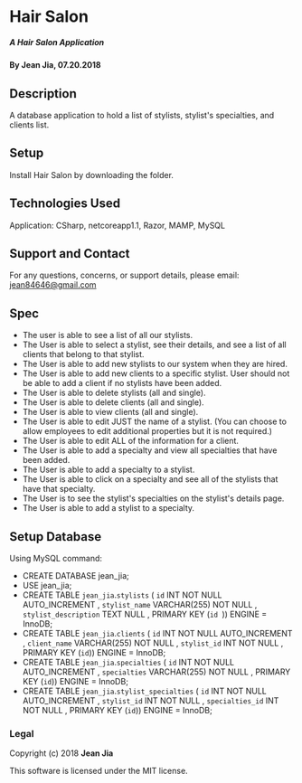 # Hair Salon
##### A Hair Salon Application

#### By Jean Jia, 07.20.2018

## Description

A database application to hold a list of stylists, stylist's specialties, and clients list.

## Setup

Install Hair Salon by downloading the folder.

## Technologies Used

Application: CSharp, netcoreapp1.1, Razor, MAMP, MySQL

## Support and Contact

For any questions, concerns, or support details, please email:
jean84646@gmail.com

## Spec

* The user is able to see a list of all our stylists.
* The User is able to select a stylist, see their details, and see a list of all clients that belong to that stylist.
* The User is able to add new stylists to our system when they are hired.
* The User is able to add new clients to a specific stylist. User should not be able to add a client if no stylists have been added.
* The User is able to delete stylists (all and single).
* The User is able to delete clients (all and single).
* The User is able to view clients (all and single).
* The User is able to edit JUST the name of a stylist. (You can choose to allow employees to edit additional properties but it is not required.)
* The User is able to edit ALL of the information for a client.
* The User is able to add a specialty and view all specialties that have been added.
* The User is able to add a specialty to a stylist.
* The User is able to click on a specialty and see all of the stylists that have that specialty.
* The User is to see the stylist's specialties on the stylist's details page.
* The User is able to add a stylist to a specialty.

## Setup Database
Using MySQL command:
* CREATE DATABASE jean_jia;
* USE jean_jia;
* CREATE TABLE `jean_jia`.`stylists` ( `id` INT NOT NULL AUTO_INCREMENT , `stylist_name` VARCHAR(255) NOT NULL , `stylist_description` TEXT NULL , PRIMARY KEY (`id `)) ENGINE = InnoDB;
* CREATE TABLE `jean_jia`.`clients` ( `id` INT NOT NULL AUTO_INCREMENT , `client_name` VARCHAR(255) NOT NULL , `stylist_id` INT NOT NULL , PRIMARY KEY (`id`)) ENGINE = InnoDB;
* CREATE TABLE `jean_jia`.`specialties` ( `id` INT NOT NULL AUTO_INCREMENT , `specialties` VARCHAR(255) NOT NULL , PRIMARY KEY (`id`)) ENGINE = InnoDB;
* CREATE TABLE `jean_jia`.`stylist_specialties` ( `id` INT NOT NULL AUTO_INCREMENT , `stylist_id` INT NOT NULL , `specialties_id` INT NOT NULL , PRIMARY KEY (`id`)) ENGINE = InnoDB;

### Legal

Copyright (c) 2018 **Jean Jia**

This software is licensed under the MIT license.
